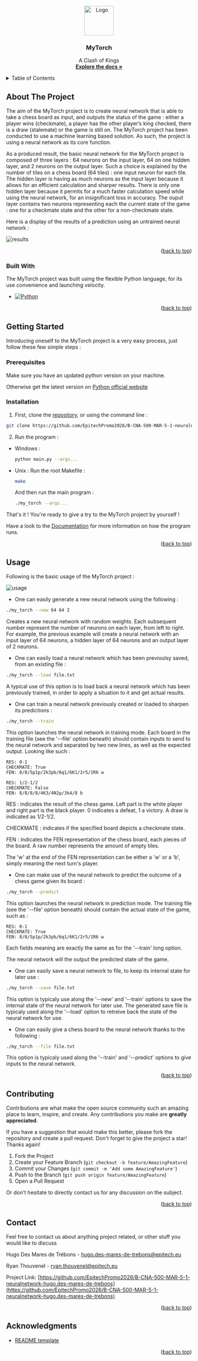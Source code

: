 <a name="readme-top"></a>



<div align="center">
  <a href="https://github.com/EpitechPromo2026/B-CNA-500-MAR-5-1-neuralnetwork-hugo.des-mares-de-trebons">
    <img src="docs/brain.jpg" alt="Logo" width="80" height="80">
  </a>

  <h3 align="center">MyTorch</h3>

  <p align="center">
    A Clash of Kings
    <br />
    <a href="https://hugo-dmdt.github.io/"><strong>Explore the docs »</strong></a>  <!-- lien vers github page -->
    <br />
  </p>
</div>



<details>
  <summary>Table of Contents</summary>
  <ol>
    <li>
      <a href="#about-the-project">About The Project</a>
      <ul>
        <li><a href="#built-with">Built With</a></li>
      </ul>
    </li>
    <li>
      <a href="#getting-started">Getting Started</a>
      <ul>
        <li><a href="#prerequisites">Prerequisites</a></li>
        <li><a href="#installation">Installation</a></li>
      </ul>
    </li>
    <li><a href="#usage">Usage</a></li>
    <li><a href="#contributing">Contributing</a></li>
    <li><a href="#contact">Contact</a></li>
    <li><a href="#acknowledgments">Contributing</a></li>
  </ol>
</details>



## About The Project


The aim of the MyTorch project is to create neural network that is able to take a chess board as input, and outputs the status of the game :
either a player wins (checkmate), a player has the other player’s king checked, there is a draw (stalemate) or the game is still on.
The MyTorch project has been conducted to use a machine learning based solution. As such, the project is using a neural network as its core function.


As a produced result, the basic neural network for the MyTorch project is composed of three layers : 64 neurons on the input layer, 64 on one hidden layer, and 2 neurons on the output layer. Such a choice is explained by the number of tiles on a chess board (64 tiles) : one input neuron for each tile. The hidden layer is having as much neurons as the input layer because it allows for an efficient calculation and sharper results. There is only one hidden layer because it permits for a much faster calculation speed while using the neural network, for an insignificant loss in accuracy. The ouput layer contains two neurons representing each the current state of the game : one for a checkmate state and the other for a non-checkmate state.


Here is a display of the results of a prediction using an untrained neural network :

<img src="docs/results.png" alt="results">


<p align="right">(<a href="#readme-top">back to top</a>)</p>



### Built With

The MyTorch project was built using the flexible Python language, for its use convenience and launching velocity.

* [![Python][Python]][Python-url]

<p align="right">(<a href="#readme-top">back to top</a>)</p>



## Getting Started

Introducing oneself to the MyTorch project is a very easy process, just follow these few simple steps :

### Prerequisites

Make sure you have an updated python version on your machine.

Otherwise get the latest version on [Python official website](https://www.python.org/downloads/)


### Installation

1. First, clone the [repository](https://github.com/EpitechPromo2026/B-CNA-500-MAR-5-1-neuralnetwork-hugo.des-mares-de-trebons), or using the command line :
  ```sh
  git clone https://github.com/EpitechPromo2026/B-CNA-500-MAR-5-1-neuralnetwork-hugo.des-mares-de-trebons
  ```

2. Run the program :
  * Windows :
    ```sh
    python main.py --args...
    ```

  * Unix :
    Run the root Makefile :
    ```sh
    make
    ```
    And then run the main program :
    ```sh
    ./my_torch --args...
    ```


That's it ! You're ready to give a try to the MyTorch project by yourself !

Have a look to the [Documentation](https://hugo-dmdt.github.io/#usage) for more information on how the program runs.

<p align="right">(<a href="#readme-top">back to top</a>)</p>



## Usage

Following is the basic usage of the MyTorch project :


<img src="docs/usage.png" alt="usage">


* One can easily generate a new neural network using the following :
```sh
./my_torch --new 64 64 2
```

Creates a new neural network with random weights.
Each subsequent number represent the number of neurons on each layer, from left
to right. For example, the previous example will create a neural network with
an input layer of 64 neurons, a hidden layer of 64 neurons and an output layer of 2
neurons.


* One can easily load a neural network which has been previoulsy saved, from an existing file :
```sh
./my_torch --load file.txt
```
A typical use of this option is to load back a neural network which has been previously trained, in order to apply a situation to it and get actual results.


* One can train a neural network previously created or loaded to sharpen its predictions :
```sh
./my_torch --train
```
This option launches the neural network in training mode. Each board in the training file (see the '--file' option beneath) should contain inputs to send to the neural network and separated by two new lines, as well as the expected output. Looking like such :
```
RES: 0-1
CHECKMATE: True
FEN: 8/8/5p1p/2k3pb/6q1/6K1/2r5/1R6 w

RES: 1/2-1/2
CHECKMATE: False
FEN: 8/8/8/8/4K3/4N2p/3k4/8 b
```

RES : indicates the result of the chess game. Left part is the white player and right part is the black player. 0 indicates a defeat, 1 a victory. A draw is indicated as 1/2-1/2.

CHECKMATE : indicates if the specified board depicts a checkmate state.

FEN : indicates the FEN representation of the chess board, each pieces of the board. A raw number represents the amount of empty tiles.

The 'w' at the end of the FEN representation can be either a 'w' or a 'b', simply meaning the next turn's player.

* One can make use of the neural network to predict the outcome of a chess game given its board :
```sh
./my_torch --predict
```

This option launches the neural network in prediction mode. The training file (see the '--file' option beneath) should contain the actual state of the game, such as :
```
RES: 0-1
CHECKMATE: True
FEN: 8/8/5p1p/2k3pb/6q1/6K1/2r5/1R6 w
```

Each fields meaning are exactly the same as for the '--train' long option.

The neural network will the output the predicted state of the game.


* One can easily save a neural network to file, to keep its internal state for later use :
```sh
./my_torch --save file.txt
```

This option is typicaly use along the '--new' and '--train' options to save the internal state of the neural network for later use.
The generated save file is typicaly used along the '--load' option to retreive back the state of the neural network for use.


* One can easily give a chess board to the neural network thanks to the following :
```sh
./my_torch --file file.txt
```

This option is typicaly used along the '--train' and '--predict' options to give inputs to the neural network.



<p align="right">(<a href="#readme-top">back to top</a>)</p>




## Contributing

Contributions are what make the open source community such an amazing place to learn, inspire, and create. Any contributions you make are **greatly appreciated**.

If you have a suggestion that would make this better, please fork the repository and create a pull request.
Don't forget to give the project a star! Thanks again!

1. Fork the Project
2. Create your Feature Branch (`git checkout -b feature/AmazingFeature`)
3. Commit your Changes (`git commit -m 'Add some AmazingFeature'`)
4. Push to the Branch (`git push origin feature/AmazingFeature`)
5. Open a Pull Request


Or don't hesitate to directly contact us for any discussion on the subject.

<p align="right">(<a href="#readme-top">back to top</a>)</p>




## Contact

Feel free to contact us about anything project related, or other stuff you would like to discuss


Hugo Des Mares de Trébons - hugo.des-mares-de-trebons@epitech.eu

Ryan Thouvenel - ryan.thouvenel@epitech.eu



Project Link: [https://github.com/EpitechPromo2026/B-CNA-500-MAR-5-1-neuralnetwork-hugo.des-mares-de-trebons](https://github.com/EpitechPromo2026/B-CNA-500-MAR-5-1-neuralnetwork-hugo.des-mares-de-trebons)

<p align="right">(<a href="#readme-top">back to top</a>)</p>




## Acknowledgments


* [README template](https://github.com/othneildrew/Best-README-Template/tree/master)

<p align="right">(<a href="#readme-top">back to top</a>)</p>





[screenshot]: docs/network.svg

[Python]: https://img.shields.io/badge/python-3670A0?style=for-the-badge&logo=python&logoColor=ffdd54
[Python-url]: https://www.python.org/
